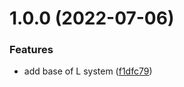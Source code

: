 # 1.0.0 (2022-07-06)


### Features

* add base of L system ([f1dfc79](https://github.com/OpenSourceUnityPackage/LSystem/commit/f1dfc791e925eaa8633bb466c4d069a3bed2005b))
